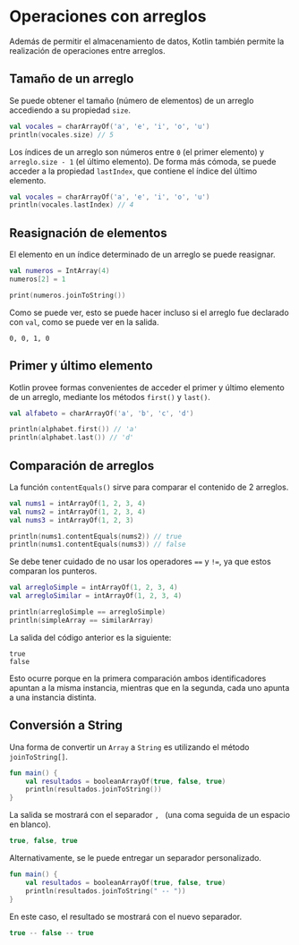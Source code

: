 # Operaciones con arreglos

Además de permitir el almacenamiento de datos, Kotlin también permite la realización de operaciones entre arreglos.

## Tamaño de un arreglo

Se puede obtener el tamaño (número de elementos) de un arreglo accediendo a su propiedad `size`.

```kotlin
val vocales = charArrayOf('a', 'e', 'i', 'o', 'u')
println(vocales.size) // 5
```

Los índices de un arreglo son números entre `0` (el primer elemento) y `arreglo.size - 1` (el último elemento).
De forma más cómoda, se puede acceder a la propiedad `lastIndex`, que contiene el índice del último elemento.

```kotlin
val vocales = charArrayOf('a', 'e', 'i', 'o', 'u')
println(vocales.lastIndex) // 4
```

## Reasignación de elementos

El elemento en un índice determinado de un arreglo se puede reasignar.

```kotlin
val numeros = IntArray(4)
numeros[2] = 1

print(numeros.joinToString())
```

Como se puede ver, esto se puede hacer incluso si el arreglo fue declarado con `val`, como se puede ver en la salida.

```text
0, 0, 1, 0
```

## Primer y último elemento

Kotlin provee formas convenientes de acceder el primer y último elemento de un arreglo, mediante los métodos `first()` y `last()`.

```kotlin
val alfabeto = charArrayOf('a', 'b', 'c', 'd')

println(alphabet.first()) // 'a'
println(alphabet.last()) // 'd'
```

## Comparación de arreglos

La función `contentEquals()` sirve para comparar el contenido de 2 arreglos.

```kotlin
val nums1 = intArrayOf(1, 2, 3, 4)
val nums2 = intArrayOf(1, 2, 3, 4)
val nums3 = intArrayOf(1, 2, 3)

println(nums1.contentEquals(nums2)) // true
println(nums1.contentEquals(nums3)) // false
```

Se debe tener cuidado de no usar los operadores `==` y `!=`, ya que estos comparan los punteros.

```kotlin
val arregloSimple = intArrayOf(1, 2, 3, 4)
val arregloSimilar = intArrayOf(1, 2, 3, 4)

println(arregloSimple == arregloSimple)
println(simpleArray == similarArray)
```

La salida del código anterior es la siguiente:

```text
true
false
```

Esto ocurre porque en la primera comparación ambos identificadores apuntan a la misma instancia, mientras que en la segunda, cada uno apunta a una instancia distinta.

## Conversión a String

Una forma de convertir un `Array` a `String` es utilizando el método `joinToString[]`.

```kotlin
fun main() {
    val resultados = booleanArrayOf(true, false, true)
    println(resultados.joinToString())
}
```

La salida se mostrará con el separador `, ` (una coma seguida de un espacio en blanco).

```kotlin
true, false, true
```

Alternativamente, se le puede entregar un separador personalizado.

```kotlin
fun main() {
    val resultados = booleanArrayOf(true, false, true)
    println(resultados.joinToString(" -- "))
}
```

En este caso, el resultado se mostrará con el nuevo separador.

```kotlin
true -- false -- true
```
